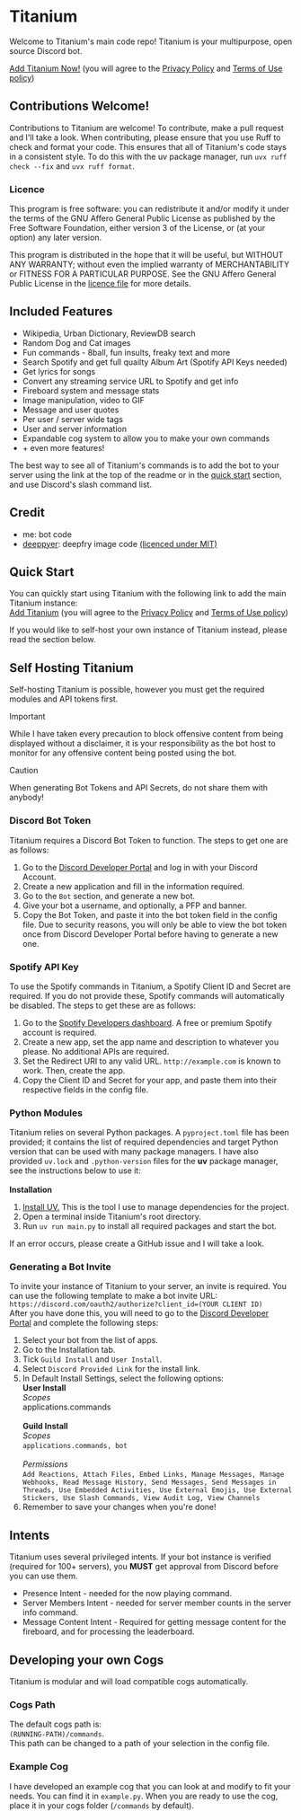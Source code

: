 # Titanium
Welcome to Titanium's main code repo! Titanium is your multipurpose, open source Discord bot.

[Add Titanium Now!](https://titaniumbot.me/invite) (you will agree to the [Privacy Policy](https://titaniumbot.me/privacy/bot) and [Terms of Use policy](https://titaniumbot.me/terms))

## Contributions Welcome!
Contributions to Titanium are welcome! To contribute, make a pull request and I'll take a look. When contributing, please ensure that you use Ruff to check and format your code. This ensures that all of Titanium's code stays in a consistent style. To do this with the uv package manager, run `uvx ruff check --fix` and `uvx ruff format`.

### Licence
This program is free software: you can redistribute it and/or modify it under the terms of the GNU Affero General Public License as published by the Free Software Foundation, either version 3 of the License, or (at your option) any later version.

This program is distributed in the hope that it will be useful, but WITHOUT ANY WARRANTY; without even the implied warranty of MERCHANTABILITY or FITNESS FOR A PARTICULAR PURPOSE.  See the GNU Affero General Public License in the [licence file](/LICENSE) for more details.

## Included Features
- Wikipedia, Urban Dictionary, ReviewDB search
- Random Dog and Cat images
- Fun commands - 8ball, fun insults, freaky text and more
- Search Spotify and get full quailty Album Art (Spotify API Keys needed)
- Get lyrics for songs
- Convert any streaming service URL to Spotify and get info
- Fireboard system and message stats
- Image manipulation, video to GIF
- Message and user quotes
- Per user / server wide tags
- User and server information
- Expandable cog system to allow you to make your own commands
- \+ even more features!

The best way to see all of Titanium's commands is to add the bot to your server using the link at the top of the readme or in the [quick start](#quick-start) section, and use Discord's slash command list.

## Credit
- me: bot code
- [deeppyer](https://github.com/Ovyerus/deeppyer): deepfry image code [(licenced under MIT)](https://github.com/Ovyerus/deeppyer/blob/master/LICENSE)

## Quick Start
You can quickly start using Titanium with the following link to add the main Titanium instance:\
[Add Titanium](https://titaniumbot.me/invite) (you will agree to the [Privacy Policy](https://titaniumbot.me/privacy/bot) and [Terms of Use policy](https://titaniumbot.me/terms))

If you would like to self-host your own instance of Titanium instead, please read the section below.

## Self Hosting Titanium
Self-hosting Titanium is possible, however you must get the required modules and API tokens first.

> [!IMPORTANT]
> While I have taken every precaution to block offensive content from being displayed without a disclaimer, it is your responsibility as the bot host to monitor for any offensive content being posted using the bot.

> [!CAUTION]
> When generating Bot Tokens and API Secrets, do not share them with anybody!

### Discord Bot Token
Titanium requires a Discord Bot Token to function. The steps to get one are as follows:
1. Go to the [Discord Developer Portal](https://discord.com/developers/applications) and log in with your Discord Account.
2. Create a new application and fill in the information required.
3. Go to the `Bot` section, and generate a new bot.
4. Give your bot a username, and optionally, a PFP and banner.
5. Copy the Bot Token, and paste it into the bot token field in the config file. Due to security reasons, you will only be able to view the bot token once from Discord Developer Portal before having to generate a new one.

### Spotify API Key
To use the Spotify commands in Titanium, a Spotify Client ID and Secret are required. If you do not provide these, Spotify commands will automatically be disabled. The steps to get these are as follows:
1. Go to the [Spotify Developers dashboard](https://developer.spotify.com/dashboard). A free or premium Spotify account is required.
2. Create a new app, set the app name and description to whatever you please.  No additional APIs are required.
3. Set the Redirect URI to any valid URL. `http://example.com` is known to work. Then, create the app.
4. Copy the Client ID and Secret for your app, and paste them into their respective fields in the config file.

### Python Modules
Titanium relies on several Python packages. A `pyproject.toml` file has been provided; it contains the list of required dependencies and target Python version that can be used with many package managers. I have also provided `uv.lock` and `.python-version` files for the **uv** package manager, see the instructions below to use it:\
\
**Installation**
1. [Install UV.](https://docs.astral.sh/uv/getting-started/installation/) This is the tool I use to manage dependencies for the project.
2. Open a terminal inside Titanium's root directory.
3. Run `uv run main.py` to install all required packages and start the bot.

If an error occurs, please create a GitHub issue and I will take a look.

### Generating a Bot Invite
To invite your instance of Titanium to your server, an invite is required. You can use the following template to make a bot invite URL:\
`https://discord.com/oauth2/authorize?client_id=(YOUR CLIENT ID)`\
After you have done this, you will need to go to the [Discord Developer Portal](https://discord.dev/) and complete the following steps:
1. Select your bot from the list of apps.
2. Go to the Installation tab.
3. Tick `Guild Install` and `User Install`.
4. Select `Discord Provided Link` for the install link.
5. In Default Install Settings, select the following options:\
**User Install**\
*Scopes*\
applications.commands
\
\
**Guild Install**\
*Scopes*\
`applications.commands, bot`
\
\
*Permissions*\
`Add Reactions, Attach Files, Embed Links, Manage Messages, Manage Webhooks, Read Message History, Send Messages, Send Messages in Threads, Use Embedded Activities, Use External Emojis, Use External Stickers, Use Slash Commands, View Audit Log, View Channels`
7. Remember to save your changes when you're done!

## Intents
Titanium uses several privileged intents. If your bot instance is verified (required for 100+ servers), you **MUST** get approval from Discord before you can use them.

- Presence Intent - needed for the now playing command.
- Server Members Intent - needed for server member counts in the server info command.
- Message Content Intent - Required for getting message content for the fireboard, and for processing the leaderboard.

## Developing your own Cogs
Titanium is modular and will load compatible cogs automatically.

### Cogs Path
The default cogs path is:\
`(RUNNING-PATH)/commands`.\
This path can be changed to a path of your selection in the config file.

### Example Cog
I have developed an example cog that you can look at and modify to fit your needs. You can find it in `example.py`. When you are ready to use the cog, place it in your cogs folder (`/commands` by default).

